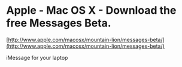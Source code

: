 <!--
id: 17734944618
link: http://tumblr.atmos.org/post/17734944618/apple-mac-os-x-download-the-free-messages-beta
slug: apple-mac-os-x-download-the-free-messages-beta
date: Thu Feb 16 2012 15:46:45 GMT-0800 (PST)
publish: 2012-02-016
tags: 
title: Apple - Mac OS X - Download the free Messages Beta.
-->


Apple - Mac OS X - Download the free Messages Beta.
===================================================

[http://www.apple.com/macosx/mountain-lion/messages-beta/](http://www.apple.com/macosx/mountain-lion/messages-beta/)

iMessage for your laptop

